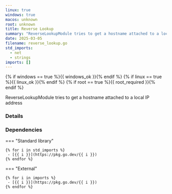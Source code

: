 ```yaml
---
linux: true
windows: true
macos: unknown
root: unknown
title: Reverse Lookup
summary: "ReverseLookupModule tries to get a hostname attached to a local IP address"
date: 2025-03-05
filename: reverse_lookup.go
std_imports:
  - net
  - strings
imports: []
---
```


{% if windows == true %}{{ windows_ok }}{% endif %}
{% if linux == true %}{{ linux_ok }}{% endif %}
{% if root == true %}{{ root_required }}{% endif %}

ReverseLookupModule tries to get a hostname attached to a local IP address

### Details


### Dependencies

=== "Standard library"

	{% for i in std_imports %}
	 - [{{ i }}](https://pkg.go.dev/{{ i }})
	{% endfor %}

=== "External"

	{% for i in imports %}
	 - [{{ i }}](https://pkg.go.dev/{{ i }})
	{% endfor %}
